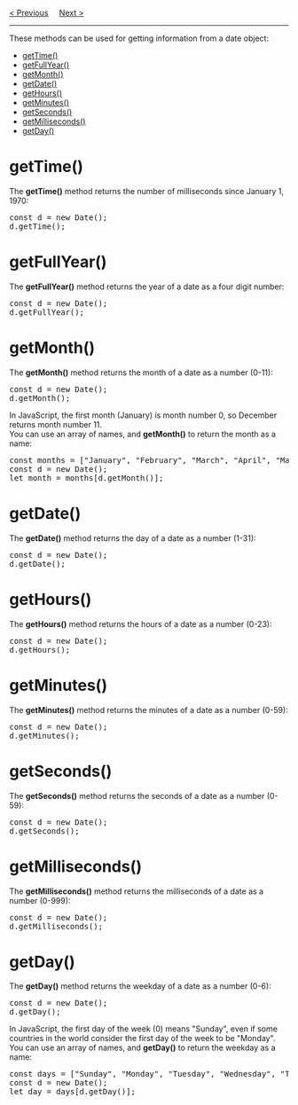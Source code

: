 <a href="/JS/Formats.md">&lt; Previous</a>
&nbsp;&nbsp;&nbsp;
<a href="/JS/Set-Methods.md">Next &gt;</a>
<hr>
These methods can be used for getting information from a date object:
<ul>
  <li><a href="#getTime">getTime()</a></li>
  <li><a href="#getFullYear">getFullYear()</a></li>
  <li><a href="#getMonth">getMonth()</a></li>
  <li><a href="#getDate">getDate()</a></li>
  <li><a href="#getHours">getHours()</a></li>
  <li><a href="#getMinutes">getMinutes()</a></li>
  <li><a href="#getSeconds">getSeconds()</a></li>
  <li><a href="#getMilliseconds">getMilliseconds()</a></li>
  <li><a href="#getDay">getDay()</a></li>
</ul>
<h1>getTime()</h1>
The <b>getTime()</b> method returns the number of milliseconds since January 1, 1970:
<pre>
const d = new Date();
d.getTime();
</pre>
<h1>getFullYear()</h1>
The <b>getFullYear()</b> method returns the year of a date as a four digit number:
<pre>
const d = new Date();
d.getFullYear();
</pre>
<h1>getMonth()</h1>
The <b>getMonth()</b> method returns the month of a date as a number (0-11):
<pre>
const d = new Date();
d.getMonth();
</pre>
In JavaScript, the first month (January) is month number 0, so December returns month number 11.
<br>
You can use an array of names, and <b>getMonth()</b> to return the month as a name:
<pre>
const months = ["January", "February", "March", "April", "May", "June", "July", "August", "September", "October", "November", "December"];
const d = new Date();
let month = months[d.getMonth()];
</pre>
<h1>getDate()</h1>
The <b>getDate()</b> method returns the day of a date as a number (1-31):
<pre>
const d = new Date();
d.getDate();
</pre>
<h1>getHours()</h1>
The <b>getHours()</b> method returns the hours of a date as a number (0-23):
<pre>
const d = new Date();
d.getHours();
</pre>
<h1>getMinutes()</h1>
The <b>getMinutes()</b> method returns the minutes of a date as a number (0-59):
<pre>
const d = new Date();
d.getMinutes();
</pre>
<h1>getSeconds()</h1>
The <b>getSeconds()</b> method returns the seconds of a date as a number (0-59):
<pre>
const d = new Date();
d.getSeconds();
</pre>
<h1>getMilliseconds()</h1>
The <b>getMilliseconds()</b> method returns the milliseconds of a date as a number (0-999):
<pre>
const d = new Date();
d.getMilliseconds();
</pre>
<h1>getDay()</h1>
The <b>getDay()</b> method returns the weekday of a date as a number (0-6):
<pre>
const d = new Date();
d.getDay();
</pre>
In JavaScript, the first day of the week (0) means "Sunday", even if some countries in the world consider the first day of the week to be "Monday".
<br>
You can use an array of names, and <b>getDay()</b> to return the weekday as a name:
<pre>
const days = ["Sunday", "Monday", "Tuesday", "Wednesday", "Thursday", "Friday", "Saturday"];
const d = new Date();
let day = days[d.getDay()];
</pre>
